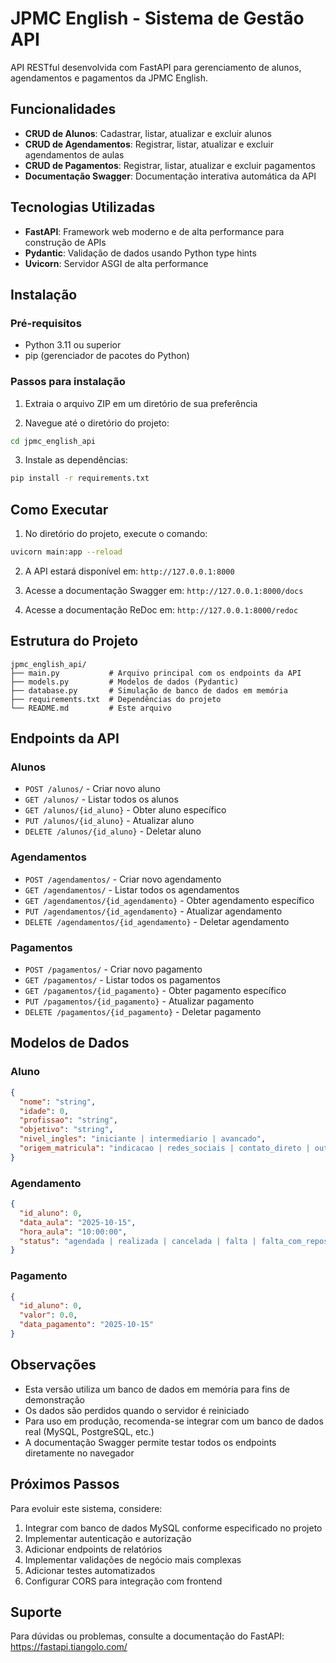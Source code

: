 # JPMC English - Sistema de Gestão API

API RESTful desenvolvida com FastAPI para gerenciamento de alunos, agendamentos e pagamentos da JPMC English.

## Funcionalidades

- **CRUD de Alunos**: Cadastrar, listar, atualizar e excluir alunos
- **CRUD de Agendamentos**: Registrar, listar, atualizar e excluir agendamentos de aulas
- **CRUD de Pagamentos**: Registrar, listar, atualizar e excluir pagamentos
- **Documentação Swagger**: Documentação interativa automática da API

## Tecnologias Utilizadas

- **FastAPI**: Framework web moderno e de alta performance para construção de APIs
- **Pydantic**: Validação de dados usando Python type hints
- **Uvicorn**: Servidor ASGI de alta performance

## Instalação

### Pré-requisitos

- Python 3.11 ou superior
- pip (gerenciador de pacotes do Python)

### Passos para instalação

1. Extraia o arquivo ZIP em um diretório de sua preferência

2. Navegue até o diretório do projeto:
```bash
cd jpmc_english_api
```

3. Instale as dependências:
```bash
pip install -r requirements.txt
```

## Como Executar

1. No diretório do projeto, execute o comando:
```bash
uvicorn main:app --reload
```

2. A API estará disponível em: `http://127.0.0.1:8000`

3. Acesse a documentação Swagger em: `http://127.0.0.1:8000/docs`

4. Acesse a documentação ReDoc em: `http://127.0.0.1:8000/redoc`

## Estrutura do Projeto

```
jpmc_english_api/
├── main.py           # Arquivo principal com os endpoints da API
├── models.py         # Modelos de dados (Pydantic)
├── database.py       # Simulação de banco de dados em memória
├── requirements.txt  # Dependências do projeto
└── README.md         # Este arquivo
```

## Endpoints da API

### Alunos

- `POST /alunos/` - Criar novo aluno
- `GET /alunos/` - Listar todos os alunos
- `GET /alunos/{id_aluno}` - Obter aluno específico
- `PUT /alunos/{id_aluno}` - Atualizar aluno
- `DELETE /alunos/{id_aluno}` - Deletar aluno

### Agendamentos

- `POST /agendamentos/` - Criar novo agendamento
- `GET /agendamentos/` - Listar todos os agendamentos
- `GET /agendamentos/{id_agendamento}` - Obter agendamento específico
- `PUT /agendamentos/{id_agendamento}` - Atualizar agendamento
- `DELETE /agendamentos/{id_agendamento}` - Deletar agendamento

### Pagamentos

- `POST /pagamentos/` - Criar novo pagamento
- `GET /pagamentos/` - Listar todos os pagamentos
- `GET /pagamentos/{id_pagamento}` - Obter pagamento específico
- `PUT /pagamentos/{id_pagamento}` - Atualizar pagamento
- `DELETE /pagamentos/{id_pagamento}` - Deletar pagamento

## Modelos de Dados

### Aluno

```json
{
  "nome": "string",
  "idade": 0,
  "profissao": "string",
  "objetivo": "string",
  "nivel_ingles": "iniciante | intermediario | avancado",
  "origem_matricula": "indicacao | redes_sociais | contato_direto | outro"
}
```

### Agendamento

```json
{
  "id_aluno": 0,
  "data_aula": "2025-10-15",
  "hora_aula": "10:00:00",
  "status": "agendada | realizada | cancelada | falta | falta_com_reposicao"
}
```

### Pagamento

```json
{
  "id_aluno": 0,
  "valor": 0.0,
  "data_pagamento": "2025-10-15"
}
```

## Observações

- Esta versão utiliza um banco de dados em memória para fins de demonstração
- Os dados são perdidos quando o servidor é reiniciado
- Para uso em produção, recomenda-se integrar com um banco de dados real (MySQL, PostgreSQL, etc.)
- A documentação Swagger permite testar todos os endpoints diretamente no navegador

## Próximos Passos

Para evoluir este sistema, considere:

1. Integrar com banco de dados MySQL conforme especificado no projeto
2. Implementar autenticação e autorização
3. Adicionar endpoints de relatórios
4. Implementar validações de negócio mais complexas
5. Adicionar testes automatizados
6. Configurar CORS para integração com frontend

## Suporte

Para dúvidas ou problemas, consulte a documentação do FastAPI: https://fastapi.tiangolo.com/

